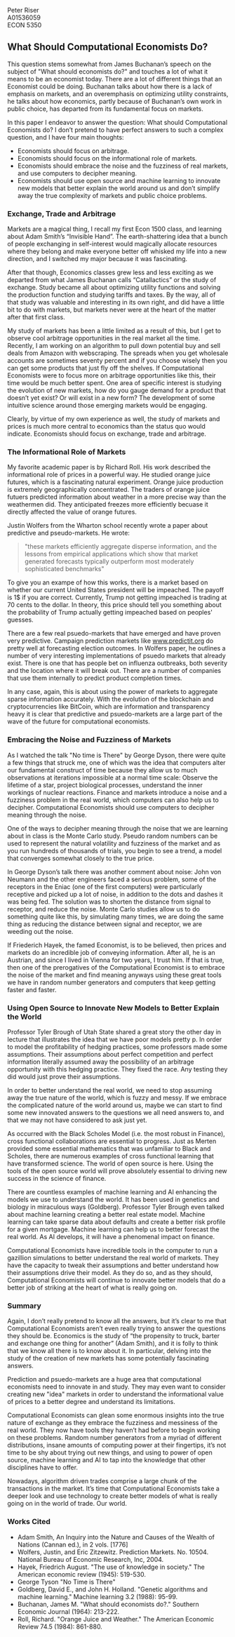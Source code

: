 
Peter Riser <br>
A01536059 <br>
ECON 5350
## What Should Computational Economists Do?

This question stems somewhat from James Buchanan’s speech on the subject of "What should economists do?" and touches a lot of what it means to be an economist today. There are a lot of different things that an Economist could be doing. Buchanan talks about how there is a lack of emphasis on markets, and an overemphasis on optimizing utility constraints, he talks about how economics, partly because of Buchanan’s own work in public choice, has departed from its fundamental focus on markets.

In this paper I endeavor to answer the question: What should Computational Economists do? I don’t pretend to have perfect answers to such a complex question, and I have four main thoughts: 

-  Economists should focus on arbitrage.
-  Economists should focus on the informational role of markets.
-  Economists should embrace the noise and the fuzziness of real markets, and use computers to decipher meaning. 
-  Economists should use open source and machine learning to innovate new models that better explain the world around us and don’t simplify away the true complexity of markets and public choice problems.

### Exchange, Trade and Arbitrage

Markets are a magical thing, I recall my first Econ 1500 class, and learning about Adam Smith’s “Invisible Hand”. The earth-shattering idea that a bunch of people exchanging in self-interest would magically allocate resources where they belong and make everyone better off whisked my life into a new direction, and I switched my major because it was fascinating. 

After that though, Economics classes grew less and less exciting as we departed from what James Buchanan calls “Catallactics” or the study of exchange. Study became all about optimizing utility functions and solving the production function and studying tariffs and taxes. By the way, all of that study was valuable and interesting in its own right, and did have a little bit to do with markets, but markets never were at the heart of the matter after that first class. 

My study of markets has been a little limited as a result of this, but I get to observe cool arbitrage opportunities in the real market all the time. Recently, I am working on an algorithm to pull down potential buy and sell deals from Amazon with webscraping. The spreads when you get wholesale accounts are sometimes seventy percent and if you choose wisely then you can get some products that just fly off the shelves. If Computational Economists were to focus more on arbitrage opportunities like this, their time would be much better spent. One area of specific interest is studying the evolution of new markets, how do you gauge demand for a product that doesn’t yet exist? Or will exist in a new form? The development of some intuitive science around those emerging markets would be engaging.

Clearly, by virtue of my own experience as well, the study of markets and prices is much more central to economics than the status quo would indicate. Economists should focus on exchange, trade and arbitrage.

### The Informational Role of Markets

My favorite academic paper is by Richard Roll. His work described the informational role of prices in a powerful way. He studied orange juice futures, which is a fascinating natural experiment. Orange juice production is extremely geographically concentrated. The traders of orange juice futuers predicted information about weather in a more precise way than the weathermen did. They anticipated freezes more efficiently becuase it directly affected the value of orange futures. 

Justin Wolfers from the Wharton school recently wrote a paper about predictive and pseudo-markets. He wrote:

> "these markets efficiently aggregate disperse information, and the lessons from empirical applications which show that market generated forecasts typically outperform most moderately sophisticated benchmarks"

To give you an exampe of how this works, there is a market based on whether our current United States president will be impeached. The payoff is 1$ if you are correct. Currently, Trump not getting impeached is trading at 70 cents to the dollar. In theory, this price should tell you something about the probability of Trump actually getting impeached based on peoples' guesses. 

There are a few real psuedo-markets that have emerged and have proven very predictive. Campaign prediction markets like www.predictit.org do pretty well at forecasting election outcomes. In Wolfers paper, he outlines a number of very interesting implementations of psuedo markets that already exist. There is one that has people bet on influenza outbreaks, both severity and the location where it will break out. There are a number of companies that use them internally to predict product completion times.

In any case, again, this is about using the power of markets to aggregate sparse information accurately. With the evolution of the blockchain and cryptocurrencies like BitCoin, which are information and transparency heavy it is clear that predictive and psuedo-markets are a large part of the wave of the future for computational economists. 

### Embracing the Noise and Fuzziness of Markets
As I watched the talk "No time is There" by George Dyson, there were quite a few things that struck me, one of which was the idea that computers alter our fundamental construct of time because they allow us to much observations at iterations impossible at a normal time scale: Observe the lifetime of a star, project biological processes, understand the inner workings of nuclear reactions. Finance and markets introduce a noise and a fuzziness problem in the real world, which computers can also help us to decipher. Computational Economists should use computers to decipher meaning through the noise.

One of the ways to decipher meaning through the noise that we are learning about in class is the Monte Carlo study. Pseudo random numbers can be used to represent the natural volatility and fuzziness of the market and as you run hundreds of thousands of trials, you begin to see a trend, a model that converges somewhat closely to the true price.

In George Dyson’s talk there was another comment about noise: John von Neumann and the other engineers faced a serious problem, some of the receptors in the Eniac (one of the first computers) were particularly receptive and picked up a lot of noise, in addition to the dots and dashes it was being fed. The solution was to shorten the distance from signal to receptor, and reduce the noise. Monte Carlo studies allow us to do something quite like this, by simulating many times, we are doing the same thing as reducing the distance between signal and receptor, we are weeding out the noise.

If Friederich Hayek, the famed Economist, is to be believed, then prices and markets do an incredible job of conveying information. After all, he is an Austrian, and since I lived in Vienna for two years, I trust him. If that is true, then one of the prerogatives of the Computational Economist is to embrace the noise of the market and find meaning anyways using these great tools we have in random number generators and computers that keep getting  faster and faster.

### Using Open Source to Innovate New Models to Better Explain the World
Professor Tyler Brough of Utah State shared a great story the other day in lecture that illustrates the idea that we have poor models pretty p. In order to model the profitability of hedging practices, some professors made some assumptions. Their assumptions about perfect competition and perfect information literally assumed away the possibility of an arbitrage opportunity with this hedging practice. They fixed the race. Any testing they did would just prove their assumptions.

In order to better understand the real world, we need to stop assuming away the true nature of the world, which is fuzzy and messy. If we embrace the complicated nature of the world around us, maybe we can start to find some new innovated answers to the questions we all need answers to, and that we may not have considered to ask just yet.

As occurred with the Black Scholes Model (i.e. the most robust in Finance), cross functional collaborations are essential to progress. Just as Merten provided some essential mathematics that was unfamiliar to Black and Scholes, there are numerous examples of cross functional learning that have transformed science. The world of open source is here. Using the tools of the open source world will prove absolutely essential to driving new success in the science of finance.

There are countless examples of machine learning and AI enhancing the models we use to understand the world. It has been used in genetics and biology in miraculous ways (Goldberg). Professor Tyler Brough even talked about machine learning creating a better real estate model. Machine learning can take sparse data about defaults and create a better risk profile for a given mortgage. Machine learning can help us to better forecast the real world. As AI develops, it will have a phenomenal impact on finance.

Computational Economists have incredible tools in the computer to run a gazillion simulations to better understand the real world of markets. They have the capacity to tweak their assumptions and better understand how their assumptions drive their model. As they do so, and as they should, Computational Economists will continue to innovate better models that do a better job of striking at the heart of what is really going on.

### Summary
Again, I don’t really pretend to know all the answers, but it’s clear to me that Computational Economists aren’t even really trying to answer the questions they should be. Economics is the study of “the propensity to truck, barter and exchange one thing for another” (Adam Smith), and it is folly to think that we know all there is to know about it. In particular, delving into the study of the creation of new markets has some potentially fascinating answers.

Prediction and psuedo-markets are a huge area that computational economists need to innovate in and study. They may even want to consider creating new "idea" markets in order to understand the informational value of prices to a better degree and understand its limitations.

Computational Economists can glean some enormous insights into the true nature of exchange as they embrace the fuzziness and messiness of the real world. They now have tools they haven’t had before to begin working on these problems. Random number generators from a myriad of different distributions, insane amounts of computing power at their fingertips, it’s not time to be shy about trying out new things, and using to power of open source, machine learning and AI to tap into the knowledge that other disciplines have to offer. 

Nowadays, algorithm driven trades comprise a large chunk of the transactions in the market. It’s time that Computational Economists take a deeper look and use technology to create better models of what is really going on in the world of trade. Our world. 

### Works Cited

- Adam Smith, An Inquiry into the Nature and Causes of the Wealth of Nations (Cannan ed.), in 2 vols. [1776] <br>
- Wolfers, Justin, and Eric Zitzewitz. Prediction Markets. No. 10504. National Bureau of Economic Research, Inc, 2004. <br>
- Hayek, Friedrich August. "The use of knowledge in society." The American economic review (1945): 519-530. <br>
- George Tyson "No Time is There" <br>
- Goldberg, David E., and John H. Holland. "Genetic algorithms and machine learning." Machine learning 3.2 (1988): 95-99. <br>
- Buchanan, James M. "What should economists do?." Southern Economic Journal (1964): 213-222. <br>
- Roll, Richard. "Orange Juice and Weather." The American Economic Review 74.5 (1984): 861-880.
